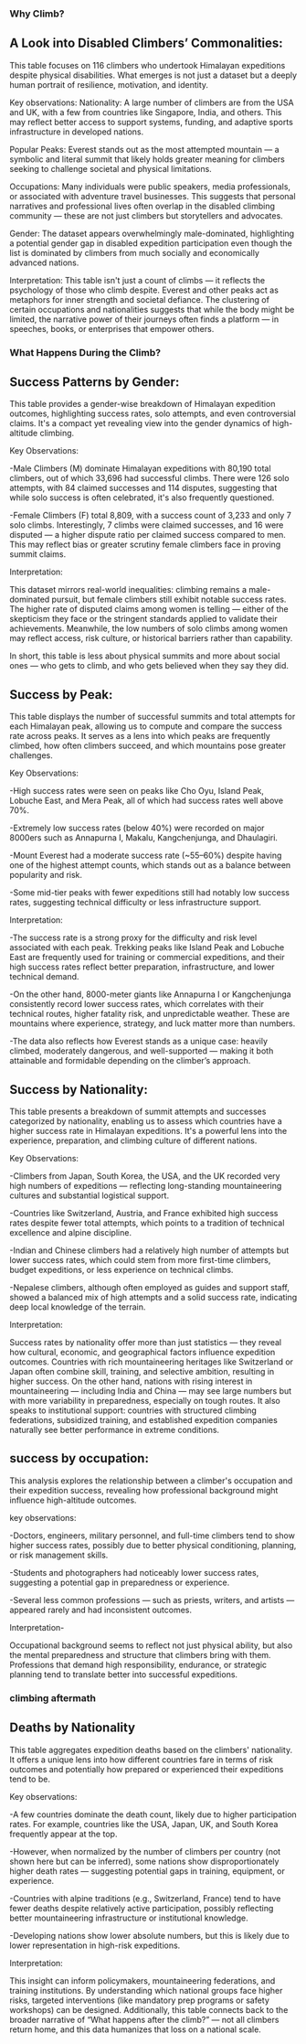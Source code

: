 ### Why Climb?


## A Look into Disabled Climbers’ Commonalities:

This table focuses on 116 climbers who undertook Himalayan expeditions despite physical disabilities. What emerges is not just a dataset but a deeply human portrait of resilience, motivation, and identity.

Key observations:
Nationality: A large number of climbers are from the USA and UK, with a few from countries like Singapore, India, and others. This may reflect better access to support systems, funding, and adaptive sports infrastructure in developed nations.

Popular Peaks: Everest stands out as the most attempted mountain — a symbolic and literal summit that likely holds greater meaning for climbers seeking to challenge societal and physical limitations.

Occupations: Many individuals were public speakers, media professionals, or associated with adventure travel businesses. This suggests that personal narratives and professional lives often overlap in the disabled climbing community — these are not just climbers but storytellers and advocates.

Gender: The dataset appears overwhelmingly male-dominated, highlighting a potential gender gap in disabled expedition participation even though the list is dominated by climbers from much socially and economically advanced nations. 

Interpretation:
This table isn't just a count of climbs — it reflects the psychology of those who climb despite. Everest and other peaks act as metaphors for inner strength and societal defiance. The clustering of certain occupations and nationalities suggests that while the body might be limited, the narrative power of their journeys often finds a platform — in speeches, books, or enterprises that empower others.


### What Happens During the Climb?

## Success Patterns by Gender:

This table provides a gender-wise breakdown of Himalayan expedition outcomes, highlighting success rates, solo attempts, and even controversial claims. It's a compact yet revealing view into the gender dynamics of high-altitude climbing.

Key Observations:

-Male Climbers (M) dominate Himalayan expeditions with 80,190 total climbers, out of which 33,696 had successful climbs. There were 126 solo attempts, with 84 claimed successes and 114 disputes, suggesting that while solo success is often celebrated, it's also frequently questioned.

-Female Climbers (F) total 8,809, with a success count of 3,233 and only 7 solo climbs. Interestingly, 7 climbs were claimed successes, and 16 were disputed — a higher dispute ratio per claimed success compared to men. This may reflect bias or greater scrutiny female climbers face in proving summit claims.

Interpretation:

This dataset mirrors real-world inequalities: climbing remains a male-dominated pursuit, but female climbers still exhibit notable success rates. The higher rate of disputed claims among women is telling — either of the skepticism they face or the stringent standards applied to validate their achievements. Meanwhile, the low numbers of solo climbs among women may reflect access, risk culture, or historical barriers rather than capability.

In short, this table is less about physical summits and more about social ones — who gets to climb, and who gets believed when they say they did.



## Success by Peak:

This table displays the number of successful summits and total attempts for each Himalayan peak, allowing us to compute and compare the success rate across peaks. It serves as a lens into which peaks are frequently climbed, how often climbers succeed, and which mountains pose greater challenges.

Key Observations:

-High success rates were seen on peaks like Cho Oyu, Island Peak, Lobuche East, and Mera Peak, all of which had success rates well above 70%.

-Extremely low success rates (below 40%) were recorded on major 8000ers such as Annapurna I, Makalu, Kangchenjunga, and Dhaulagiri.

-Mount Everest had a moderate success rate (~55–60%) despite having one of the highest attempt counts, which stands out as a balance between popularity and risk.

-Some mid-tier peaks with fewer expeditions still had notably low success rates, suggesting technical difficulty or less infrastructure support.

Interpretation:

-The success rate is a strong proxy for the difficulty and risk level associated with each peak. Trekking peaks like Island Peak and Lobuche East are frequently used for training or commercial expeditions, and their high success rates reflect better preparation, infrastructure, and lower technical demand.

-On the other hand, 8000-meter giants like Annapurna I or Kangchenjunga consistently record lower success rates, which correlates with their technical routes, higher fatality risk, and unpredictable weather. These are mountains where experience, strategy, and luck matter more than numbers.

-The data also reflects how Everest stands as a unique case: heavily climbed, moderately dangerous, and well-supported — making it both attainable and formidable depending on the climber’s approach.



## Success by Nationality:

This table presents a breakdown of summit attempts and successes categorized by nationality, enabling us to assess which countries have a higher success rate in Himalayan expeditions. It's a powerful lens into the experience, preparation, and climbing culture of different nations.

Key Observations:

-Climbers from Japan, South Korea, the USA, and the UK recorded very high numbers of expeditions — reflecting long-standing mountaineering cultures and substantial logistical support.

-Countries like Switzerland, Austria, and France exhibited high success rates despite fewer total attempts, which points to a tradition of technical excellence and alpine discipline.

-Indian and Chinese climbers had a relatively high number of attempts but lower success rates, which could stem from more first-time climbers, budget expeditions, or less experience on technical climbs.

-Nepalese climbers, although often employed as guides and support staff, showed a balanced mix of high attempts and a solid success rate, indicating deep local knowledge of the terrain.

Interpretation:

Success rates by nationality offer more than just statistics — they reveal how cultural, economic, and geographical factors influence expedition outcomes.
Countries with rich mountaineering heritages like Switzerland or Japan often combine skill, training, and selective ambition, resulting in higher success. On the other hand, nations with rising interest in mountaineering — including India and China — may see large numbers but with more variability in preparedness, especially on tough routes.
It also speaks to institutional support: countries with structured climbing federations, subsidized training, and established expedition companies naturally see better performance in extreme conditions.

## success by occupation:

This analysis explores the relationship between a climber's occupation and their expedition success, revealing how professional background might influence high-altitude outcomes.

key observations:

-Doctors, engineers, military personnel, and full-time climbers tend to show higher success rates, possibly due to better physical conditioning, planning, or risk management skills.

-Students and photographers had noticeably lower success rates, suggesting a potential gap in preparedness or experience.

-Several less common professions — such as priests, writers, and artists — appeared rarely and had inconsistent outcomes.

Interpretation-

Occupational background seems to reflect not just physical ability, but also the mental preparedness and structure that climbers bring with them. Professions that demand high responsibility, endurance, or strategic planning tend to translate better into successful expeditions.


### climbing aftermath

## Deaths by Nationality

This table aggregates expedition deaths based on the climbers' nationality. It offers a unique lens into how different countries fare in terms of risk outcomes and potentially how prepared or experienced their expeditions tend to be.

Key observations:

-A few countries dominate the death count, likely due to higher participation rates. For example, countries like the USA, Japan, UK, and South Korea frequently appear at the top.

-However, when normalized by the number of climbers per country (not shown here but can be inferred), some nations show disproportionately higher death rates — suggesting potential gaps in training, equipment, or experience.

-Countries with alpine traditions (e.g., Switzerland, France) tend to have fewer deaths despite relatively active participation, possibly reflecting better mountaineering infrastructure or institutional knowledge.

-Developing nations show lower absolute numbers, but this is likely due to lower representation in high-risk expeditions.

Interpretation:

This insight can inform policymakers, mountaineering federations, and training institutions. By understanding which national groups face higher risks, targeted interventions (like mandatory prep programs or safety workshops) can be designed. Additionally, this table connects back to the broader narrative of “What happens after the climb?” — not all climbers return home, and this data humanizes that loss on a national scale.
